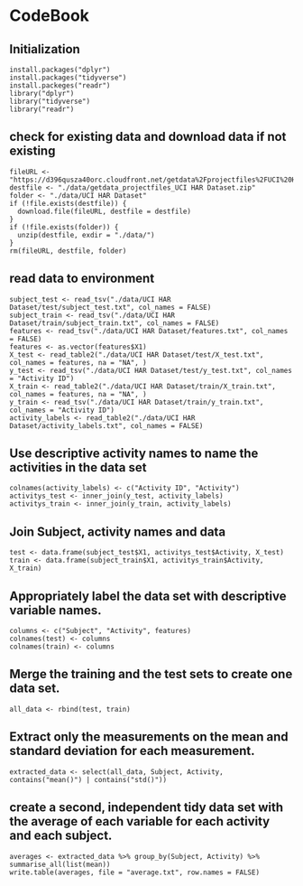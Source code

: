 CodeBook 
=================

## Initialization

```{r}
install.packages("dplyr")
install.packages("tidyverse")
install.packeges("readr")
library("dplyr")
library("tidyverse")
library("readr")
```

##  check for existing data and download data if not existing
```{r}
fileURL <- "https://d396qusza40orc.cloudfront.net/getdata%2Fprojectfiles%2FUCI%20HAR%20Dataset.zip"
destfile <- "./data/getdata_projectfiles_UCI HAR Dataset.zip"
folder <- "./data/UCI HAR Dataset"
if (!file.exists(destfile)) { 
  download.file(fileURL, destfile = destfile)
}
if (!file.exists(folder)) {
  unzip(destfile, exdir = "./data/")
}
rm(fileURL, destfile, folder)
```

## read data to environment
```{r}
subject_test <- read_tsv("./data/UCI HAR Dataset/test/subject_test.txt", col_names = FALSE)
subject_train <- read_tsv("./data/UCI HAR Dataset/train/subject_train.txt", col_names = FALSE)
features <- read_tsv("./data/UCI HAR Dataset/features.txt", col_names = FALSE)
features <- as.vector(features$X1)
X_test <- read_table2("./data/UCI HAR Dataset/test/X_test.txt", col_names = features, na = "NA", )
y_test <- read_tsv("./data/UCI HAR Dataset/test/y_test.txt", col_names = "Activity ID")
X_train <- read_table2("./data/UCI HAR Dataset/train/X_train.txt", col_names = features, na = "NA", )
y_train <- read_tsv("./data/UCI HAR Dataset/train/y_train.txt", col_names = "Activity ID")
activity_labels <- read_table2("./data/UCI HAR Dataset/activity_labels.txt", col_names = FALSE) 
```

## Use descriptive activity names to name the activities in the data set
```{r}
colnames(activity_labels) <- c("Activity ID", "Activity")
activitys_test <- inner_join(y_test, activity_labels)
activitys_train <- inner_join(y_train, activity_labels)
```

## Join Subject, activity names and data
```{r}
test <- data.frame(subject_test$X1, activitys_test$Activity, X_test)
train <- data.frame(subject_train$X1, activitys_train$Activity, X_train)
```

## Appropriately label the data set with descriptive variable names.
```{r}
columns <- c("Subject", "Activity", features)
colnames(test) <- columns
colnames(train) <- columns
```

## Merge the training and the test sets to create one data set.
```{r}
all_data <- rbind(test, train)
```

## Extract only the measurements on the mean and standard deviation for each measurement.
```{r}
extracted_data <- select(all_data, Subject, Activity, contains("mean()") | contains("std()"))
```

## create a second, independent tidy data set with the average of each variable for each activity and each subject.
```{r}
averages <- extracted_data %>% group_by(Subject, Activity) %>% summarise_all(list(mean))
write.table(averages, file = "average.txt", row.names = FALSE)
```
